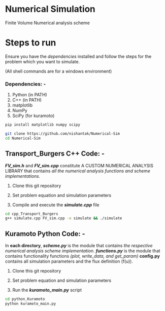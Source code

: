 # Numerical Simulation
Finite Volume Numerical analysis scheme <br>

# Steps to run
Ensure you have the *dependencies* installed and follow the steps for the problem which you want to simulate. 

(All shell commands are for a windows environment)

### Dependencies: -
1. Python (in PATH)
2. C++ (in PATH)
2. matplotlib
3. NumPy
4. SciPy (for kuramoto)

```bash
pip install matplotlib numpy scipy
```

```bash
git clone https://github.com/nishantak/Numerical-Sim
cd Numerical-Sim

```
## Transport_Burgers C++ Code: -
***FV_sim.h*** and ***FV_sim.cpp*** constitute A CUSTOM NUMERICAL ANALYSIS LIBRARY that contains _all the numerical analysis functions and scheme implementations._   
  1. Clone this git repository

  2. Set problem equation and simulation parameters

  3. Compile and execute the ***simulate.cpp*** file

```bash
cd cpp_Transport_Burgers
g++ simulate.cpp FV_sim.cpp -o simulate && ./simulate
```

## Kuramoto Python Code: -
In **each directory**, ***scheme.py*** is the module that contains _the respective numerical analysis scheme implementation._ ***functions.py*** is the module that contains functionality functions *(plot, write_data, and get_param)* **config.py** contains all simulation parameters and the flux definition (f(u)).

  1. Clone this git repository

  2. Set problem equation and simulation parameters
 
  2. Run the ***kuramoto_main.py*** script

```bash
cd python_Kuramoto
python kuramoto_main.py
```